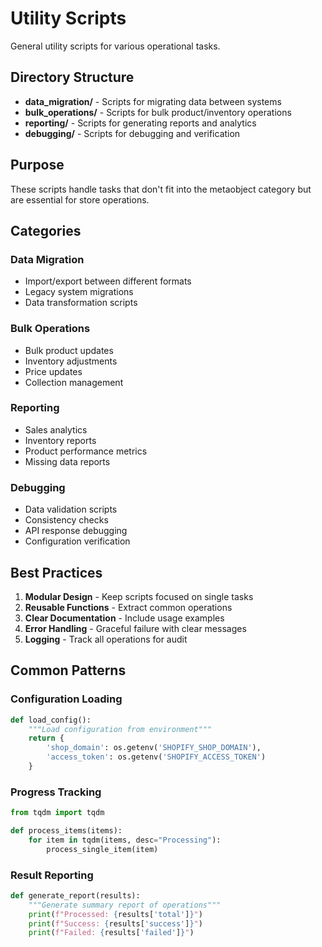 # Utility Scripts

General utility scripts for various operational tasks.

## Directory Structure

- **data_migration/** - Scripts for migrating data between systems
- **bulk_operations/** - Scripts for bulk product/inventory operations
- **reporting/** - Scripts for generating reports and analytics
- **debugging/** - Scripts for debugging and verification

## Purpose

These scripts handle tasks that don't fit into the metaobject category but are essential for store operations.

## Categories

### Data Migration
- Import/export between different formats
- Legacy system migrations
- Data transformation scripts

### Bulk Operations
- Bulk product updates
- Inventory adjustments
- Price updates
- Collection management

### Reporting
- Sales analytics
- Inventory reports
- Product performance metrics
- Missing data reports

### Debugging
- Data validation scripts
- Consistency checks
- API response debugging
- Configuration verification

## Best Practices

1. **Modular Design** - Keep scripts focused on single tasks
2. **Reusable Functions** - Extract common operations
3. **Clear Documentation** - Include usage examples
4. **Error Handling** - Graceful failure with clear messages
5. **Logging** - Track all operations for audit

## Common Patterns

### Configuration Loading
```python
def load_config():
    """Load configuration from environment"""
    return {
        'shop_domain': os.getenv('SHOPIFY_SHOP_DOMAIN'),
        'access_token': os.getenv('SHOPIFY_ACCESS_TOKEN')
    }
```

### Progress Tracking
```python
from tqdm import tqdm

def process_items(items):
    for item in tqdm(items, desc="Processing"):
        process_single_item(item)
```

### Result Reporting
```python
def generate_report(results):
    """Generate summary report of operations"""
    print(f"Processed: {results['total']}")
    print(f"Success: {results['success']}")
    print(f"Failed: {results['failed']}")
```